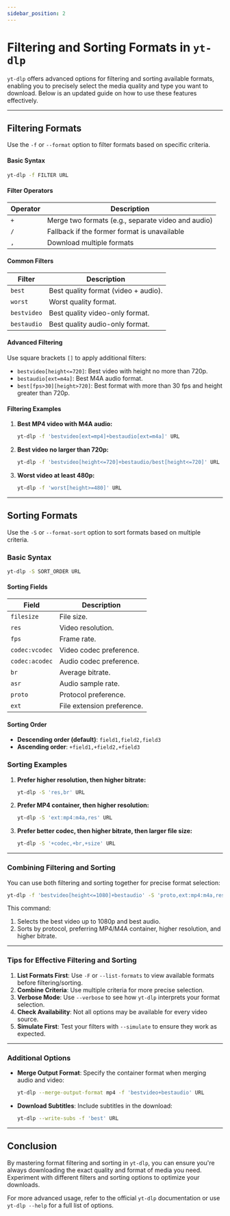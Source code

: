 ```yaml
---
sidebar_position: 2
---
```


# Filtering and Sorting Formats in `yt-dlp`

`yt-dlp` offers advanced options for filtering and sorting available formats, enabling you to precisely select the media quality and type you want to download. Below is an updated guide on how to use these features effectively.

---

## Filtering Formats

Use the `-f` or `--format` option to filter formats based on specific criteria.

#### **Basic Syntax**

```bash
yt-dlp -f FILTER URL
```

#### **Filter Operators**

| Operator | Description                                        |
| -------- | -------------------------------------------------- |
| `+`      | Merge two formats (e.g., separate video and audio) |
| `/`      | Fallback if the former format is unavailable       |
| `,`      | Download multiple formats                          |

#### **Common Filters**

| Filter      | Description                          |
| ----------- | ------------------------------------ |
| `best`      | Best quality format (video + audio). |
| `worst`     | Worst quality format.                |
| `bestvideo` | Best quality video-only format.      |
| `bestaudio` | Best quality audio-only format.      |

#### **Advanced Filtering**

Use square brackets `[]` to apply additional filters:

- `bestvideo[height<=720]`: Best video with height no more than 720p.
- `bestaudio[ext=m4a]`: Best M4A audio format.
- `best[fps>30][height>720]`: Best format with more than 30 fps and height greater than 720p.

#### **Filtering Examples**

1. **Best MP4 video with M4A audio:**

   ```bash
   yt-dlp -f 'bestvideo[ext=mp4]+bestaudio[ext=m4a]' URL
   ```

2. **Best video no larger than 720p:**

   ```bash
   yt-dlp -f 'bestvideo[height<=720]+bestaudio/best[height<=720]' URL
   ```

3. **Worst video at least 480p:**
   ```bash
   yt-dlp -f 'worst[height>=480]' URL
   ```

---

## Sorting Formats

Use the `-S` or `--format-sort` option to sort formats based on multiple criteria.

### Basic Syntax

```bash
yt-dlp -S SORT_ORDER URL
```

#### **Sorting Fields**

| Field          | Description                |
| -------------- | -------------------------- |
| `filesize`     | File size.                 |
| `res`          | Video resolution.          |
| `fps`          | Frame rate.                |
| `codec:vcodec` | Video codec preference.    |
| `codec:acodec` | Audio codec preference.    |
| `br`           | Average bitrate.           |
| `asr`          | Audio sample rate.         |
| `proto`        | Protocol preference.       |
| `ext`          | File extension preference. |

#### **Sorting Order**

- **Descending order (default)**: `field1,field2,field3`
- **Ascending order**: `+field1,+field2,+field3`

### Sorting Examples

1. **Prefer higher resolution, then higher bitrate:**

   ```bash
   yt-dlp -S 'res,br' URL
   ```

2. **Prefer MP4 container, then higher resolution:**

   ```bash
   yt-dlp -S 'ext:mp4:m4a,res' URL
   ```

3. **Prefer better codec, then higher bitrate, then larger file size:**
   ```bash
   yt-dlp -S '+codec,+br,+size' URL
   ```

---

### Combining Filtering and Sorting

You can use both filtering and sorting together for precise format selection:

```bash
yt-dlp -f 'bestvideo[height<=1080]+bestaudio' -S 'proto,ext:mp4:m4a,res,br' URL
```

This command:

1. Selects the best video up to 1080p and best audio.
2. Sorts by protocol, preferring MP4/M4A container, higher resolution, and higher bitrate.

---

### Tips for Effective Filtering and Sorting

1. **List Formats First**: Use `-F` or `--list-formats` to view available formats before filtering/sorting.
2. **Combine Criteria**: Use multiple criteria for more precise selection.
3. **Verbose Mode**: Use `--verbose` to see how `yt-dlp` interprets your format selection.
4. **Check Availability**: Not all options may be available for every video source.
5. **Simulate First**: Test your filters with `--simulate` to ensure they work as expected.

---

### Additional Options

- **Merge Output Format**: Specify the container format when merging audio and video:

  ```bash
  yt-dlp --merge-output-format mp4 -f 'bestvideo+bestaudio' URL
  ```

- **Download Subtitles**: Include subtitles in the download:
  ```bash
  yt-dlp --write-subs -f 'best' URL
  ```

---

## Conclusion

By mastering format filtering and sorting in `yt-dlp`, you can ensure you're always downloading the exact quality and format of media you need. Experiment with different filters and sorting options to optimize your downloads.

For more advanced usage, refer to the official `yt-dlp` documentation or use `yt-dlp --help` for a full list of options.
